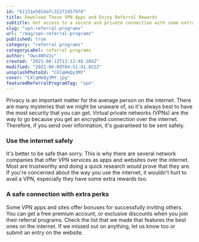 ```yaml
---
id: "61151e5014afc322724579f8"
title: Download These VPN Apps and Enjoy Referral Rewards
subtitle: Get access to a secure and private connection with some extra perks.
slug: "vpn-referral-programs"
url: "/mag/vpn-referral-programs"
published: true
category: "referral programs"
categoryLabel: referral programs
author: "Owc4NhV2y"
created: "2021-08-12T13:12:48.284Z"
modified: "2022-06-09T04:51:41.822Z"
unsplashPhotoId: "CXlqHmQy3MY"
cover: "CXlqHmQy3MY.jpg"
featuredReferralProgramTag: "vpn"
---
```

Privacy is an important matter for the average person on the internet. There are many mysteries that we might be unaware of, so it's always best to have the most security that you can get. Virtual private networks (VPNs) are the way to go because you get an encrypted connection over the internet. Therefore, if you send over information, it's guaranteed to be sent safely.

### **Use the internet safely**

It's better to be safe than sorry. This is why there are several network companies that offer VPN services as apps and websites over the internet. Most are trustworthy and doing a quick research would prove that they are. If you're concerned about the way you use the internet, it wouldn't hurt to avail a VPN, especially they have some extra rewards too.

### **A safe connection with extra perks**

Some VPN apps and sites offer bonuses for successfully inviting others. You can get a free premium account, or exclusive discounts when you join their referral programs. Check the list that we made that features the best ones on the internet. If we missed out on anything, let us know too or submit an entry on the website.